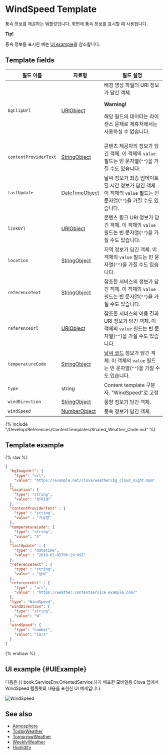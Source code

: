 # WindSpeed Template
풍속 정보를 제공하는 템플릿입니다. 화면에 풍속 정보를 표시할 때 사용됩니다.

<div class="tip">
<p><strong>Tip!</strong></p>
<p>풍속 정보를 표시한 예는 <a href="#UIExample">UI example</a>을 참조합니다.</p>
</div>

## Template fields

| 필드 이름       | 자료형    | 필드 설명                     |
|---------------|---------|-----------------------------|
| `bgClipUrl`     | [URIObject](/Develop/References/ContentTemplates/Shared_Objects.md#URIObject) | 배경 영상 파일의 URI 정보가 담긴 객체. <div class="warning"><p><strong>Warning!</strong></p><p>해당 필드의 데이터는 라이센스 문제로 제휴처에서는 사용하실 수 없습니다.</p></div> |
| `contentProviderText`       | [StringObject](/Develop/References/ContentTemplates/Shared_Objects.md#StringObject) | 콘텐츠 제공자의 정보가 담긴 객체. 이 객체의 `value` 필드는 빈 문자열(`""`)을 가질 수도 있습니다.  |
| `lastUpdate`                | [DateTimeObject](/Develop/References/ContentTemplates/Shared_Objects.md#DateTimeObject) | 날씨 정보가 최종 업데이트된 시간 정보가 담긴 객체. 이 객체의 `value` 필드는 빈 문자열(`""`)을 가질 수도 있습니다. |
| `linkUrl`       | [URIObject](/Develop/References/ContentTemplates/Shared_Objects.md#URIObject) | 콘텐츠 링크 URI 정보가 담긴 객체. 이 객체의 `value` 필드는 빈 문자열(`""`)을 가질 수도 있습니다.   |
| `location`      | [StringObject](/Develop/References/ContentTemplates/Shared_Objects.md#StringObject) | 지역 정보가 담긴 객체. 이 객체의 `value` 필드는 빈 문자열(`""`)을 가질 수도 있습니다.   |
| `referenceText`             | [StringObject](/Develop/References/ContentTemplates/Shared_Objects.md#StringObject) | 참조한 서비스의 정보가 담긴 객체. 이 객체의 `value` 필드는 빈 문자열(`""`)을 가질 수도 있습니다.  |
| `referenceUrl`              | [URIObject](/Develop/References/ContentTemplates/Shared_Objects.md#URIObject)       | 참조한 서비스의 이용 결과 URI 정보가 담긴 객체. 이 객체의 `value` 필드는 빈 문자열(`""`)을 가질 수도 있습니다.   |
| `temperatureCode`      | [StringObject](/Develop/References/ContentTemplates/Shared_Objects.md#StringObject) | [날씨 코드](#WeatherCode) 정보가 담긴 객체. 이 객체의 `value` 필드는 빈 문자열(`""`)을 가질 수도 있습니다.  |
| `type`          | string | Content template 구분자. "WindSpeed"로 고정 |
| `windDirection` | [StringObject](/Develop/References/ContentTemplates/Shared_Objects.md#StringObject) | 풍향 정보가 담긴 객체. |
| `windSpeed`     | [NumberObject](/Develop/References/ContentTemplates/Shared_Objects.md#NumberObject) | 풍속 정보가 담긴 객체. |

{% include "/Develop/References/ContentTemplates/Shared_Weather_Code.md" %}

## Template example

{% raw %}
```json
{
  "bgImageUrl": {
    "type": "url",
    "value": "https://example.net/clova/weather/bg_cloud_night.mp4"
  },
  "location": {
    "type": "string",
    "value": "정자1동"
  },
  "contentProviderText" : {
    "type" : "string",
    "value" : "기상청"
  },
  "temperatureCode": {
    "type": "string",
    "value": "5"
  },
  "lastUpdate" : {
    "type" : "datetime",
    "value" : "2018-02-05T06:29:09Z"
  },
  "referenceText" : {
    "type" : "string",
    "value" : "날씨"
  },
  "referenceUrl" : {
    "type" : "url",
    "value" : "https://weather.contentservice.example.com/"
  },
  "type": "WindSpeed",
  "windDirection": {
    "type": "string",
    "value": "W"
  },
  "windSpeed": {
    "type": "number",
    "value": "1m/s"
  }
}
```
{% endraw %}

## UI example {#UIExample}
다음은 {{ book.ServiceEnv.OrientedService }}가 배포한 모바일용 Clova 앱에서 WindSpeed 템플릿의 내용을 표현한 UI 예제입니다.

![WindSpeed](/Develop/Assets/Images/Content-Template-WindSpeed.png)

## See also
* [Atmosphere](/Develop/References/ContentTemplates/Atmosphere.md)
* [TodayWeather](/Develop/References/ContentTemplates/TodayWeather.md)
* [TomorrowWeather](/Develop/References/ContentTemplates/TomorrowWeather.md)
* [WeeklyWeather](/Develop/References/ContentTemplates/Humidity.md)
* [Humidity](/Develop/References/ContentTemplates/Humidity.md)
